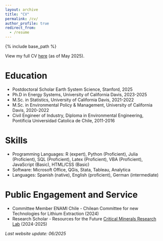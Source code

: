 ```yaml
---
layout: archive
title: "CV"
permalink: /cv/
author_profile: true
redirect_from:
  - /resume
---
```


{% include base_path %}

View my full CV [here](../files/Resume_Busch.pdf) (as of May 2025).

Education
======
* Postdoctoral Scholar Earth System Science, Stanford, 2025
* Ph.D in Energy Systems, University of California Davis, 2023-2025
* M.Sc. in Statistics, University of California Davis, 2021-2022
* M.Sc. in Environmental Policy & Management, University of California Davis, 2020-2022
* Civil Engineer of Industry, Diploma in Environmental Engineering, Pontificia Universidad Catolica de Chile, 2011-2016

  
Skills
======
* Programming Languages: R (expert), Python (Proficient), Julia (Proficient), SQL (Proficient), Latex (Proficient), VBA (Proficient), JavaScript (Basic), HTML/CSS (Basic)
* Software: Microsoft Office, QGis, Stata, Tableau, Analytica
* Languages: Spanish (native), English (proficient), German (intermediate)

Public Engagement and Service
======
* Committee Member ENAMI Chile - Chilean Committee for new Technologies for Lithium Extraction (2024)
* Research Scholar - Resources for the Future [Critical Minerals Research Lab](https://www.rff.org/topics/transportation/critical-minerals/critical-minerals-research-lab/) (2024-2025)

  
*Last website update: 06/2025*
